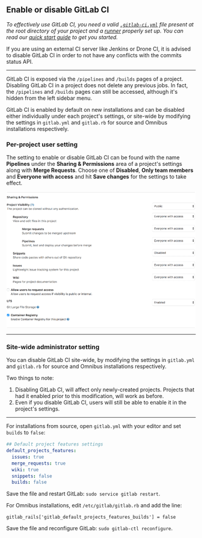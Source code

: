 ## Enable or disable GitLab CI

_To effectively use GitLab CI, you need a valid [`.gitlab-ci.yml`](yaml/README.md)
file present at the root directory of your project and a
[runner](runners/README.md) properly set up. You can read our
[quick start guide](quick_start/README.md) to get you started._

If you are using an external CI server like Jenkins or Drone CI, it is advised
to disable GitLab CI in order to not have any conflicts with the commits status
API.

---

GitLab CI is exposed via the `/pipelines` and `/builds` pages of a project.
Disabling GitLab CI in a project does not delete any previous jobs.
In fact, the `/pipelines` and `/builds` pages can still be accessed, although
it's hidden from the left sidebar menu.

GitLab CI is enabled by default on new installations and can be disabled either
individually under each project's settings, or site-wide by modifying the
settings in `gitlab.yml` and `gitlab.rb` for source and Omnibus installations
respectively.

### Per-project user setting

The setting to enable or disable GitLab CI can be found with the name **Pipelines**
under the **Sharing & Permissions** area of a project's settings along with
**Merge Requests**. Choose one of **Disabled**, **Only team members** and
**Everyone with access** and hit **Save changes** for the settings to take effect.

![Sharing & Permissions settings](img/permissions_settings.png)

---

### Site-wide administrator setting

You can disable GitLab CI site-wide, by modifying the settings in `gitlab.yml`
and `gitlab.rb` for source and Omnibus installations respectively.

Two things to note:

1. Disabling GitLab CI, will affect only newly-created projects. Projects that
   had it enabled prior to this modification, will work as before.
1. Even if you disable GitLab CI, users will still be able to enable it in the
   project's settings.

---

For installations from source, open `gitlab.yml` with your editor and set
`builds` to `false`:

```yaml
## Default project features settings
default_projects_features:
  issues: true
  merge_requests: true
  wiki: true
  snippets: false
  builds: false
```

Save the file and restart GitLab: `sudo service gitlab restart`.

For Omnibus installations, edit `/etc/gitlab/gitlab.rb` and add the line:

```
gitlab_rails['gitlab_default_projects_features_builds'] = false
```

Save the file and reconfigure GitLab: `sudo gitlab-ctl reconfigure`.
